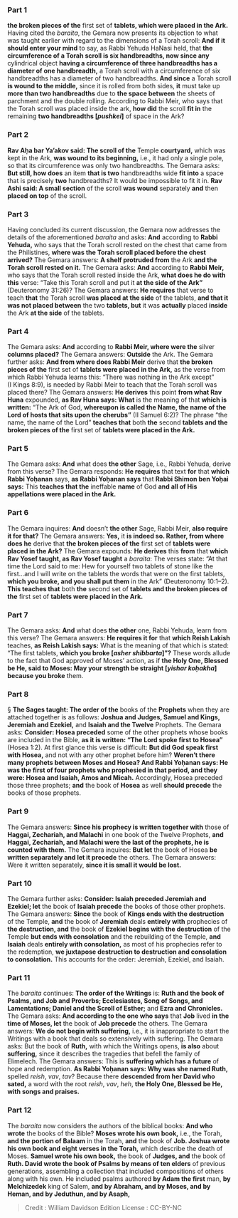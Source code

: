 
### Part 1
<b>the broken pieces of the</b> first set of <b>tablets, which were placed in the Ark.</b> Having cited the <i>baraita</i>, the Gemara now presents its objection to what was taught earlier with regard to the dimensions of a Torah scroll: <b>And if it should enter your mind</b> to say, as Rabbi Yehuda HaNasi held, that <b>the circumference of a Torah scroll is six handbreadths, now since any</b> cylindrical object <b>having a circumference of three handbreadths has a diameter of one handbreadth,</b> a Torah scroll with a circumference of six handbreadths has a diameter of two handbreadths. <b>And since</b> a Torah scroll <b>is wound to the middle,</b> since it is rolled from both sides, <b>it</b> must take up <b>more than two handbreadths</b> due to <b>the space between</b> the sheets of parchment and the double rolling. According to Rabbi Meir, who says that the Torah scroll was placed inside the ark, <b>how did</b> the scroll <b>fit in</b> the remaining <b>two handbreadths [<i>pushkei</i>]</b> of space in the Ark?

### Part 2
<b>Rav Aḥa bar Ya’akov said: The scroll of the</b> Temple <b>courtyard,</b> which was kept in the Ark, <b>was wound to its beginning,</b> i.e., it had only a single pole, so that its circumference was only two handbreadths. The Gemara asks: <b>But still, how does</b> an item <b>that is two</b> handbreadths wide <b>fit into</b> a space that is precisely <b>two</b> handbreadths? It would be impossible to fit it in. <b>Rav Ashi said: A small section</b> of the scroll <b>was wound</b> separately <b>and</b> then <b>placed on top</b> of the scroll.

### Part 3
Having concluded its current discussion, the Gemara now addresses the details of the aforementioned <i>baraita</i> and asks: <b>And</b> according to <b>Rabbi Yehuda,</b> who says that the Torah scroll rested on the chest that came from the Philistines, <b>where was the Torah scroll placed before the chest arrived?</b> The Gemara answers: <b>A shelf protruded from</b> the Ark <b>and the Torah scroll rested on it.</b> The Gemara asks: <b>And</b> according to <b>Rabbi Meir,</b> who says that the Torah scroll rested inside the Ark, <b>what does he do with this</b> verse: “Take this Torah scroll and put it <b>at the side of the Ark”</b> (Deuteronomy 31:26)? The Gemara answers: <b>He requires</b> that verse to teach <b>that</b> the Torah scroll <b>was placed at the side</b> of the tablets, <b>and that it was not placed between</b> the two <b>tablets, but</b> it was <b>actually</b> placed <b>inside</b> the Ark <b>at the side</b> of the tablets.

### Part 4
The Gemara asks: <b>And</b> according to <b>Rabbi Meir, where were the</b> silver <b>columns placed?</b> The Gemara answers: <b>Outside</b> the Ark. The Gemara further asks: <b>And from where does Rabbi Meir</b> derive that <b>the broken pieces of the</b> first set of <b>tablets were placed in the Ark,</b> as the verse from which Rabbi Yehuda learns this: “There was nothing in the Ark except” (I Kings 8:9), is needed by Rabbi Meir to teach that the Torah scroll was placed there? The Gemara answers: <b>He derives</b> this point <b>from what Rav Huna</b> expounded, <b>as Rav Huna says: What</b> is the meaning of that <b>which is written:</b> “The Ark of God, <b>whereupon is called the Name, the name of the Lord of hosts that sits upon the cherubs”</b> (II Samuel 6:2)? The phrase “the name, the name of the Lord” <b>teaches that</b> both <b>the</b> second <b>tablets and the broken pieces of the</b> first set of <b>tablets were placed in the Ark.</b>

### Part 5
The Gemara asks: <b>And</b> what does <b>the other</b> Sage, i.e., Rabbi Yehuda, derive from this verse? The Gemara responds: <b>He requires</b> that text <b>for</b> that <b>which Rabbi Yoḥanan</b> says, <b>as Rabbi Yoḥanan says</b> that <b>Rabbi Shimon ben Yoḥai says:</b> This <b>teaches that the</b> ineffable <b>name</b> of God <b>and all of His appellations were placed in the Ark.</b>

### Part 6
The Gemara inquires: <b>And</b> doesn’t <b>the other</b> Sage, Rabbi Meir, <b>also require it for that?</b> The Gemara answers: <b>Yes,</b> it <b>is indeed so. Rather, from where does he</b> derive that <b>the broken pieces of the</b> first set of <b>tablets were placed in the Ark?</b> The Gemara expounds: <b>He derives</b> this <b>from</b> that <b>which Rav Yosef taught, as Rav Yosef taught</b> a <i>baraita</i>: The verses state: “At that time the Lord said to me: Hew for yourself two tablets of stone like the first…and I will write on the tablets the words that were on the first tablets, <b>which you broke, and you shall put them</b> in the Ark” (Deuteronomy 10:1–2). <b>This teaches that</b> both <b>the</b> second set of <b>tablets and the broken pieces of the</b> first set of <b>tablets were placed in the Ark.</b>

### Part 7
The Gemara asks: <b>And</b> what does <b>the other</b> one, Rabbi Yehuda, learn from this verse? The Gemara answers: <b>He requires it for</b> that <b>which Reish Lakish</b> teaches, <b>as Reish Lakish says:</b> What is the meaning of that which is stated: “The first tablets, <b>which you broke [<i>asher shibbarta</i>]”?</b> These words allude to the fact that God approved of Moses’ action, as if <b>the Holy One, Blessed be He, said to Moses: May your strength be straight [<i>yishar koḥakha</i>] because you broke</b> them.

### Part 8
§ <b>The Sages taught: The order of the</b> books of the <b>Prophets</b> when they are attached together is as follows: <b>Joshua and Judges, Samuel and Kings, Jeremiah and Ezekiel,</b> and <b>Isaiah and the Twelve</b> Prophets. The Gemara asks: <b>Consider: Hosea preceded</b> some of the other prophets whose books are included in the Bible, <b>as it is written: “The Lord spoke first to Hosea”</b> (Hosea 1:2). At first glance this verse is difficult: <b>But did God speak first with Hosea,</b> and not with any other prophet before him? <b>Weren’t there many prophets between Moses and Hosea? And Rabbi Yoḥanan says: He was the first of four prophets who prophesied in that period, and they were: Hosea and Isaiah, Amos and Micah.</b> Accordingly, Hosea preceded those three prophets; <b>and</b> the book of <b>Hosea</b> as well <b>should precede</b> the books of those prophets.

### Part 9
The Gemara answers: <b>Since his prophecy is written together with</b> those of <b>Haggai, Zechariah, and Malachi</b> in one book of the Twelve Prophets, <b>and Haggai, Zechariah, and Malachi were the last of the prophets, he is counted with them.</b> The Gemara inquires: <b>But let</b> the book of Hosea <b>be written separately and let it precede</b> the others. The Gemara answers: Were it written separately, <b>since it is small it would be lost.</b>

### Part 10
The Gemara further asks: <b>Consider: Isaiah preceded Jeremiah and Ezekiel; let</b> the book of <b>Isaiah precede</b> the books of those other prophets. The Gemara answers: <b>Since</b> the book of <b>Kings ends with the destruction</b> of the Temple, <b>and</b> the book of <b>Jeremiah</b> deals <b>entirely with</b> prophecies of <b>the destruction, and</b> the book of <b>Ezekiel begins with the destruction</b> of the Temple <b>but ends with consolation</b> and the rebuilding of the Temple, <b>and Isaiah</b> deals <b>entirely with consolation,</b> as most of his prophecies refer to the redemption, <b>we juxtapose destruction to destruction and consolation to consolation.</b> This accounts for the order: Jeremiah, Ezekiel, and Isaiah.

### Part 11
The <i>baraita</i> continues: <b>The order of the Writings</b> is: <b>Ruth and the book of Psalms, and Job and Proverbs; Ecclesiastes, Song of Songs, and Lamentations; Daniel and the Scroll of Esther;</b> and <b>Ezra and Chronicles.</b> The Gemara asks: <b>And according to the one who says</b> that <b>Job</b> lived <b>in the time of Moses, let</b> the book of <b>Job precede</b> the others. The Gemara answers: <b>We do not begin with suffering,</b> i.e., it is inappropriate to start the Writings with a book that deals so extensively with suffering. The Gemara asks: But the book of <b>Ruth,</b> with which the Writings opens, <b>is also</b> about <b>suffering,</b> since it describes the tragedies that befell the family of Elimelech. The Gemara answers: This is <b>suffering which has a future</b> of hope and redemption. <b>As Rabbi Yoḥanan says: Why was she named Ruth,</b> spelled <i>reish</i>, <i>vav</i>, <i>tav</i>? Because there <b>descended from her David who sated,</b> a word with the root <i>reish</i>, <i>vav</i>, <i>heh</i>, <b>the Holy One, Blessed be He, with songs and praises.</b>

### Part 12
The <i>baraita</i> now considers the authors of the biblical books: <b>And who wrote</b> the books of the Bible? <b>Moses wrote his own book,</b> i.e., the Torah, <b>and the portion of Balaam</b> in the Torah, <b>and</b> the book of <b>Job. Joshua wrote his own book and eight verses in the Torah,</b> which describe the death of Moses. <b>Samuel wrote his own book,</b> the book of <b>Judges, and</b> the book of <b>Ruth. David wrote the book of Psalms by means of ten elders</b> of previous generations, assembling a collection that included compositions of others along with his own. He included psalms authored <b>by Adam the first</b> man, <b>by Melchizedek</b> king of Salem, <b>and by Abraham, and by Moses, and by Heman, and by Jeduthun, and by Asaph,</b>

>Credit : William Davidson Edition
>License : CC-BY-NC
